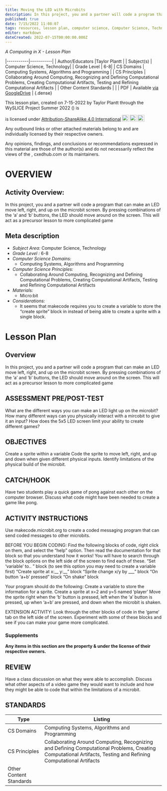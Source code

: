 ```yaml
---
title: Moving the LED with Microbits
description: In this project, you and a partner will code a program that can make an LED move left, right, and up on the microbit screen. By pressing combinations of the ‘a’ and ‘b’ buttons, the LED should move around on the screen. This will act as a precursor lesson to more complicated game
published: true
date: 7/15/2022 11:08:07
tags: resources, lesson plan, computer science, Computer Science, Technology 
editor: markdown
dateCreated: 2022-07-15T00:00:00.000Z
---
```

*A Computing in X - Lesson Plan*

|-----------|-----------|
| Author/Educators |Taylor Plantt |
| Subject(s) | Computer Science, Technology|
| Grade Level | 6-8|
| CS Domains | Computing Systems, Algorithms and Programming |
| CS Principles | Collaborating Around Computing, Recognizing and Defining Computational Problems, Creating Computational Artifacts, Testing and Refining Computational Artifacts |
| Other Content Standards |  | 
| PDF | Available [via GoogleDrive]() |
{.dense}






This lesson plan, created on 7-15-2022 by Taylor Plantt through the  WySLICE Project Summer 2022 () is  <p xmlns:cc="http://creativecommons.org/ns#" >  is licensed under <a href="http://creativecommons.org/licenses/by-sa/4.0/?ref=chooser-v1" target="_blank" rel="license noopener noreferrer" style="display:inline-block;">Attribution-ShareAlike 4.0 International<img style="height:22px!important;margin-left:3px;vertical-align:text-bottom;" src="https://mirrors.creativecommons.org/presskit/icons/cc.svg?ref=chooser-v1"><img style="height:22px!important;margin-left:3px;vertical-align:text-bottom;" src="https://mirrors.creativecommons.org/presskit/icons/by.svg?ref=chooser-v1"><img style="height:22px!important;margin-left:3px;vertical-align:text-bottom;" src="https://mirrors.creativecommons.org/presskit/icons/sa.svg?ref=chooser-v1"></a></p>


Any outbound links or other attached materials belong to and are individually licensed by their respective owners. 


Any opinions, findings, and conclusions or recommendations expressed in this material are those of the author(s) and do not necessarily reflect the views of the , cxedhub.com or its maintainers.


# OVERVIEW
## Activity Overview:  
In this project, you and a partner will code a program that can make an LED move left, right, and up on the microbit screen. By pressing combinations of the ‘a’ and ‘b’ buttons, the LED should move around on the screen. This will act as a precursor lesson to more complicated game
## Meta description
+ *Subject Area:* Computer Science, Technology 
+ *Grade Level :* 6-8 
+ *Computer Science Domains:*
   + Computing Systems, Algorithms and Programming
+ *Computer Science Principles:*
   + Collaborating Around Computing, Recognizing and Defining Computational Problems, Creating Computational Artifacts, Testing and Refining Computational Artifacts
+ *Materials:* 
   + Micro:bit
+ *Considerations:*
   + It seems that makecode requires you to create a variable to store the “create sprite” block in instead  of being able to create a sprite with a single block.


# Lesson Plan
## Overview
In this project, you and a partner will code a program that can make an LED move left, right, and up on the microbit screen. By pressing combinations of the ‘a’ and ‘b’ buttons, the LED should move around on the screen. This will act as a precursor lesson to more complicated game
## ASSESSMENT PRE/POST-TEST
What are the different ways you can make an LED light up on the microbit?
How many different ways can you physically interact with a mircobit to give it an input?
How does the 5x5 LED screen limit your ability to create different games?
## OBJECTIVES
Create a sprite within a variable
Code the sprite to move left, right, and up and down when given different physical inputs.
Identify limitations of the physical build of the microbit.


## CATCH/HOOK
Have two students play a quick game of pong against each other on the computer browser. Discuss what code might have been needed to create a game like pong.


## ACTIVITY INSTRUCTIONS
Use makecode.microbit.org to create a coded messaging program that can send coded messages to other microbits.


BEFORE YOU BEGIN CODING:
Find the following blocks of code, right click on them, and select the “help” option. Then read the documentation for that block so that you understand how it works! You will have to search through the block options on the left side of the screen to find each of these.
“Set ‘variable’ to.. ” block (to see this option you may need to create a variable first)
“Create sprite at x:__ y:__” block
“Sprite change x/y by ___” block
“On button ‘a+b’ pressed” block
“On shake” block


Your program should do the following:
Create a variable to store the information for a sprite.
Create a sprite at x=2 and y=5 named ‘player’
Move the sprite right when the ‘b’ button is pressed, left when the ‘a’ button is pressed, up when ‘a+b’ are pressed, and down when the microbit is shaken.


EXTENSION ACTIVITY: Look through the other blocks of code in the ‘game’ tab on the left side of the screen. Experiment with some of these blocks and see if you can make your game more complicated.


### Supplements
**Any items in this section are the property & under the license of their respective owners.**






## REVIEW
Have a class discussion on what they were able to accomplish. Discuss what other aspects of a video game they would want to include and how they might be able to code that within the limitations of a microbit.
## STANDARDS        
| Type | Listing | 
|-----------|-----------|
| CS Domains  | Computing Systems, Algorithms and Programming|
| CS Principles   | Collaborating Around Computing, Recognizing and Defining Computational Problems, Creating Computational Artifacts, Testing and Refining Computational Artifacts|
| Other Content Standards |   |